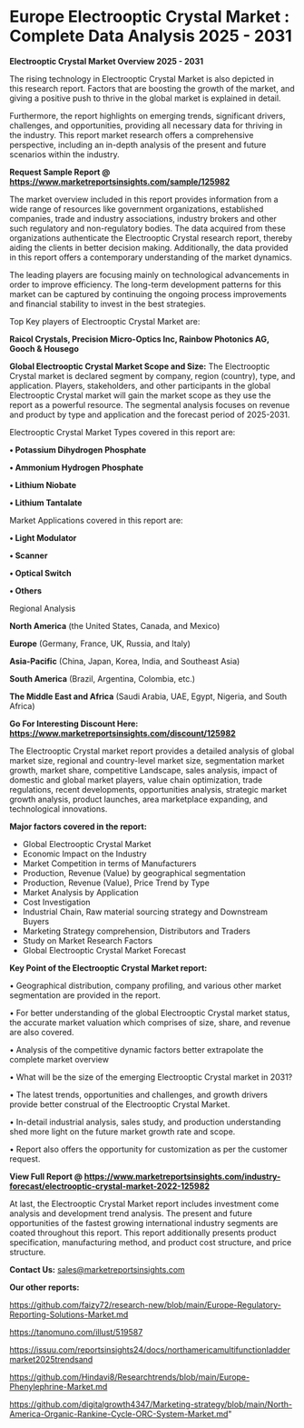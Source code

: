 # Europe Electrooptic Crystal Market : Complete Data Analysis 2025 - 2031

<Strong> Electrooptic Crystal Market Overview 2025 - 2031</strong>

The rising technology in Electrooptic Crystal Market is also depicted in this research report. Factors that are boosting the growth of the market, and giving a positive push to thrive in the global market is explained in detail.

Furthermore, the report highlights on emerging trends, significant drivers, challenges, and opportunities, providing all necessary data for thriving in the industry. This report market research offers a comprehensive perspective, including an in-depth analysis of the present and future scenarios within the industry.

<strong>Request Sample Report @ <a href=https://www.marketreportsinsights.com/sample/125982>https://www.marketreportsinsights.com/sample/125982</a></strong>

The market overview included in this report provides information from a wide range of resources like government organizations, established companies, trade and industry associations, industry brokers and other such regulatory and non-regulatory bodies. The data acquired from these organizations authenticate the Electrooptic Crystal research report, thereby aiding the clients in better decision making. Additionally, the data provided in this report offers a contemporary understanding of the market dynamics.

The leading players are focusing mainly on technological advancements in order to improve efficiency. The long-term development patterns for this market can be captured by continuing the ongoing process improvements and financial stability to invest in the best strategies.

Top Key players of Electrooptic Crystal Market are:

<strong>Raicol Crystals, Precision Micro-Optics Inc, Rainbow Photonics AG, Gooch & Housego</strong>

<strong><b>Global Electrooptic Crystal Market Scope and Size:</b></strong>
The Electrooptic Crystal market is declared segment by company, region (country), type, and application. Players, stakeholders, and other participants in the global Electrooptic Crystal market will gain the market scope as they use the report as a powerful resource. The segmental analysis focuses on revenue and product by type and application and the forecast period of 2025-2031.

Electrooptic Crystal Market Types covered in this report are:

<strong>• Potassium Dihydrogen Phosphate

• Ammonium Hydrogen Phosphate

• Lithium Niobate

• Lithium Tantalate</strong>

Market Applications covered in this report are:

<strong>• Light Modulator

• Scanner

• Optical Switch

• Others</strong> 

Regional Analysis

<strong>North America</strong> (the United States, Canada, and Mexico)

<strong>Europe</strong> (Germany, France, UK, Russia, and Italy)

<strong>Asia-Pacific</strong> (China, Japan, Korea, India, and Southeast Asia)

<strong>South America</strong> (Brazil, Argentina, Colombia, etc.)

<strong>The Middle East and Africa</strong> (Saudi Arabia, UAE, Egypt, Nigeria, and South Africa)

<strong>Go For Interesting Discount Here: <a href=https://www.marketreportsinsights.com/discount/125982>https://www.marketreportsinsights.com/discount/125982</a></strong>

The Electrooptic Crystal market report provides a detailed analysis of global market size, regional and country-level market size, segmentation market growth, market share, competitive Landscape, sales analysis, impact of domestic and global market players, value chain optimization, trade regulations, recent developments, opportunities analysis, strategic market growth analysis, product launches, area marketplace expanding, and technological innovations.

<strong><b>Major factors covered in the report:</b></strong>
<ul>
  <li>Global Electrooptic Crystal Market </li>
  <li>Economic Impact on the Industry</li>
  <li>Market Competition in terms of Manufacturers</li>
  <li>Production, Revenue (Value) by geographical segmentation</li>
  <li>Production, Revenue (Value), Price Trend by Type</li>
  <li>Market Analysis by Application</li>
  <li>Cost Investigation</li>
  <li>Industrial Chain, Raw material sourcing strategy and Downstream Buyers</li>
  <li>Marketing Strategy comprehension, Distributors and Traders</li>
  <li>Study on Market Research Factors</li>
  <li>Global Electrooptic Crystal Market Forecast</li>
</ul>

<strong><b>Key Point of the Electrooptic Crystal Market report:</b></strong>

• Geographical distribution, company profiling, and various other market segmentation are provided in the report.

• For better understanding of the global Electrooptic Crystal market status, the accurate market valuation which comprises of size, share, and revenue are also covered.

• Analysis of the competitive dynamic factors better extrapolate the complete market overview

• What will be the size of the emerging Electrooptic Crystal market in 2031?

• The latest trends, opportunities and challenges, and growth drivers provide better construal of the Electrooptic Crystal Market.

• In-detail industrial analysis, sales study, and production understanding shed more light on the future market growth rate and scope.

• Report also offers the opportunity for customization as per the customer request.

<strong><b>View Full Report @ <a href=https://www.marketreportsinsights.com/industry-forecast/electrooptic-crystal-market-2022-125982>https://www.marketreportsinsights.com/industry-forecast/electrooptic-crystal-market-2022-125982</a></b></strong>


At last, the Electrooptic Crystal Market report includes investment come analysis and development trend analysis. The present and future opportunities of the fastest growing international industry segments are coated throughout this report. This report additionally presents product specification, manufacturing method, and product cost structure, and price structure.

<strong>Contact Us:</strong>
sales@marketreportsinsights.com

<strong>Our other reports:</strong>

<a href=https://github.com/faizy72/research-new/blob/main/Europe-Regulatory-Reporting-Solutions-Market.md>https://github.com/faizy72/research-new/blob/main/Europe-Regulatory-Reporting-Solutions-Market.md</a>

<a href=https://tanomuno.com/illust/519587>https://tanomuno.com/illust/519587</a>

<a href=https://issuu.com/reportsinsights24/docs/northamericamultifunctionladdermarket2025trendsand>https://issuu.com/reportsinsights24/docs/northamericamultifunctionladdermarket2025trendsand</a>

<a href=https://github.com/Hindavi8/Researchtrends/blob/main/Europe-Phenylephrine-Market.md>https://github.com/Hindavi8/Researchtrends/blob/main/Europe-Phenylephrine-Market.md</a>

<a href=https://github.com/digitalgrowth4347/Marketing-strategy/blob/main/North-America-Organic-Rankine-Cycle-ORC-System-Market.md>https://github.com/digitalgrowth4347/Marketing-strategy/blob/main/North-America-Organic-Rankine-Cycle-ORC-System-Market.md</a>"
